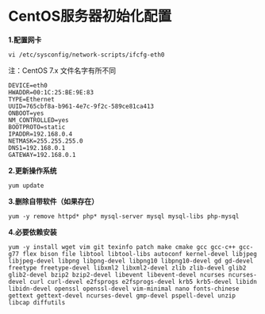 # CentOS服务器初始化配置

**1.配置网卡**

```shell
vi /etc/sysconfig/network-scripts/ifcfg-eth0
```

注：CentOS 7.x 文件名字有所不同

```
DEVICE=eth0
HWADDR=00:1C:25:BE:9E:83
TYPE=Ethernet
UUID=765cbf8a-b961-4e7c-9f2c-589ce81ca413
ONBOOT=yes
NM_CONTROLLED=yes
BOOTPROTO=static
IPADDR=192.168.0.4
NETMASK=255.255.255.0
DNS1=192.168.0.1
GATEWAY=192.168.0.1
```

**2.更新操作系统**

```shell
yum update
```

**3.删除自带软件（如果存在）**

```shell
yum -y remove httpd* php* mysql-server mysql mysql-libs php-mysql
```

**4.必要依赖安装**

```shell
yum -y install wget vim git texinfo patch make cmake gcc gcc-c++ gcc-g77 flex bison file libtool libtool-libs autoconf kernel-devel libjpeg libjpeg-devel libpng libpng-devel libpng10 libpng10-devel gd gd-devel freetype freetype-devel libxml2 libxml2-devel zlib zlib-devel glib2 glib2-devel bzip2 bzip2-devel libevent libevent-devel ncurses ncurses-devel curl curl-devel e2fsprogs e2fsprogs-devel krb5 krb5-devel libidn libidn-devel openssl openssl-devel vim-minimal nano fonts-chinese gettext gettext-devel ncurses-devel gmp-devel pspell-devel unzip libcap diffutils
```

